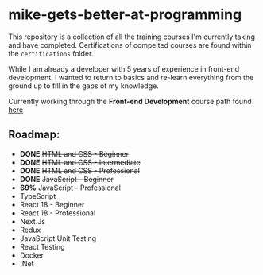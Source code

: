 # mike-gets-better-at-programming

This repository is a collection of all the training courses I'm currently taking and have completed.
Certifications of compelted courses are found within the `certifications` folder.

While I am already a developer with 5 years of experience in front-end development.
I wanted to return to basics and re-learn everything from the ground up to fill in the gaps of my knowledge.

Currently working through the **Front-end Development** course path found [here](https://codewithmosh.com/p/front-end)

## Roadmap:

- **DONE** ~~HTML and CSS - Beginner~~
- **DONE** ~~HTML and CSS - Intermediate~~
- **DONE** ~~HTML and CSS - Professional~~
- **DONE** ~~JavaScript - Beginner~~
- **69%** JavaScript - Professional
- TypeScript
- React 18 - Beginner
- React 18 - Professional
- Next.Js
- Redux
- JavaScript Unit Testing
- React Testing
- Docker
- .Net
